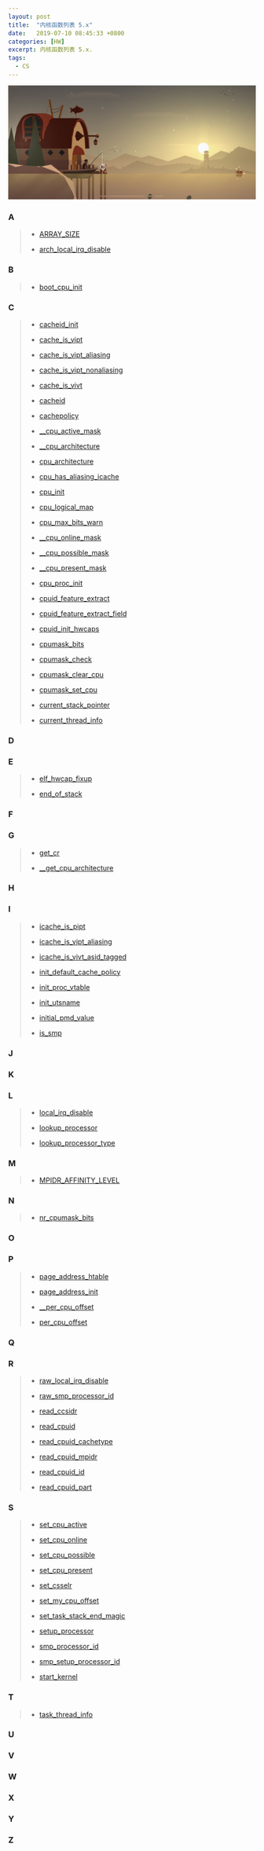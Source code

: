 ```yaml
---
layout: post
title:  "内核函数列表 5.x"
date:   2019-07-10 08:45:33 +0800
categories: [HW]
excerpt: 内核函数列表 5.x.
tags:
  - CS
---
```


![](https://raw.githubusercontent.com/EmulateSpace/PictureSet/master/BiscuitOS/kernel/INDA00001.png)

### A

> - [ARRAY_SIZE](https://biscuitos.github.io/blog/SOURCECODE/#A0034)
>
> - [arch_local_irq_disable](https://biscuitos.github.io/blog/SOURCECODE/#A0013)

### B

> - [boot_cpu_init](https://biscuitos.github.io/blog/SOURCECODE/#A0014)

### C

> - [cacheid_init](https://biscuitos.github.io/blog/SOURCECODE/#A0068)
>
> - [cache_is_vipt](https://biscuitos.github.io/blog/SOURCECODE/#A0063)
>
> - [cache_is_vipt_aliasing](https://biscuitos.github.io/blog/SOURCECODE/#A0065)
>
> - [cache_is_vipt_nonaliasing](https://biscuitos.github.io/blog/SOURCECODE/#A0064)
>
> - [cache_is_vivt](https://biscuitos.github.io/blog/SOURCECODE/#A0062)
>
> - [cacheid](https://biscuitos.github.io/blog/SOURCECODE/#A0069)
>
> - [cachepolicy](https://biscuitos.github.io/blog/SOURCECODE/#A0052)
>
> - [\_\_cpu_active_mask](https://biscuitos.github.io/blog/SOURCECODE/#A0028)
>
> - [\_\_cpu_architecture](https://biscuitos.github.io/blog/SOURCECODE/#A0046)
>
> - [cpu_architecture](https://biscuitos.github.io/blog/SOURCECODE/#A0045)
>
> - [cpu_has_aliasing_icache](https://biscuitos.github.io/blog/SOURCECODE/#A0061)
>
> - [cpu_init](https://biscuitos.github.io/blog/SOURCECODE/#A0072)
>
> - [cpu_logical_map](https://biscuitos.github.io/blog/SOURCECODE/#A0009)
>
> - [cpu_max_bits_warn](https://biscuitos.github.io/blog/SOURCECODE/#A0023)
>
> - [\_\_cpu_online_mask](https://biscuitos.github.io/blog/SOURCECODE/#A0026)
>
> - [\_\_cpu_possible_mask](https://biscuitos.github.io/blog/SOURCECODE/#A0032)
>
> - [\_\_cpu_present_mask](https://biscuitos.github.io/blog/SOURCECODE/#A0030)
>
> - [cpu_proc_init](https://biscuitos.github.io/blog/SOURCECODE/#A0072)
>
> - [cpuid_feature_extract](https://biscuitos.github.io/blog/SOURCECODE/#A0048)
>
> - [cpuid_feature_extract_field](https://biscuitos.github.io/blog/SOURCECODE/#A0047)
>
> - [cpuid_init_hwcaps](https://biscuitos.github.io/blog/SOURCECODE/#A0049)
>
> - [cpumask_bits](https://biscuitos.github.io/blog/SOURCECODE/#A0021)
>
> - [cpumask_check](https://biscuitos.github.io/blog/SOURCECODE/#A0022)
>
> - [cpumask_clear_cpu](https://biscuitos.github.io/blog/SOURCECODE/#A0025)
>
> - [cpumask_set_cpu](https://biscuitos.github.io/blog/SOURCECODE/#A0020)
>
> - [current_stack_pointer](https://biscuitos.github.io/blog/SOURCECODE/#A0018)
>
> - [current_thread_info](https://biscuitos.github.io/blog/SOURCECODE/#A0017)

### D

### E

> - [elf_hwcap_fixup](https://biscuitos.github.io/blog/SOURCECODE/#A0055)
>
> - [end_of_stack](https://biscuitos.github.io/blog/SOURCECODE/#A0002)

### F

### G

> - [get_cr](https://biscuitos.github.io/blog/SOURCECODE/#A0043)
>
> - [\_\_get_cpu_architecture](https://biscuitos.github.io/blog/SOURCECODE/#A0041)

### H

### I

> - [icache_is_pipt](https://biscuitos.github.io/blog/SOURCECODE/#A0058)
>
> - [icache_is_vipt_aliasing](https://biscuitos.github.io/blog/SOURCECODE/#A0067)
>
> - [icache_is_vivt_asid_tagged](https://biscuitos.github.io/blog/SOURCECODE/#A0066)
>
> - [init_default_cache_policy](https://biscuitos.github.io/blog/SOURCECODE/#A0053)
>
> - [init_proc_vtable](https://biscuitos.github.io/blog/SOURCECODE/#A0042)
>
> - [init_utsname](https://biscuitos.github.io/blog/SOURCECODE/#A0044)
>
> - [initial_pmd_value](https://biscuitos.github.io/blog/SOURCECODE/#A0051)
>
> - [is_smp](https://biscuitos.github.io/blog/SOURCECODE/#A0006)

### J

### K

### L

> - [local_irq_disable](https://biscuitos.github.io/blog/SOURCECODE/#A0011)
>
> - [lookup_processor](https://biscuitos.github.io/blog/SOURCECODE/#A0039)
>
> - [lookup_processor_type](https://biscuitos.github.io/blog/SOURCECODE/#A0040)

### M

> - [MPIDR_AFFINITY_LEVEL](https://biscuitos.github.io/blog/SOURCECODE/#A0008)

### N

> - [nr_cpumask_bits](https://biscuitos.github.io/blog/SOURCECODE/#A0024)

### O

### P

> - [page_address_htable](https://biscuitos.github.io/blog/SOURCECODE/#A0035)
>
> - [page_address_init](https://biscuitos.github.io/blog/SOURCECODE/#A0033)
>
> - [\_\_per_cpu_offset](https://biscuitos.github.io/blog/SOURCECODE/#A0070)
>
> - [per_cpu_offset](https://biscuitos.github.io/blog/SOURCECODE/#A0071)


### Q

### R

> - [raw_local_irq_disable](https://biscuitos.github.io/blog/SOURCECODE/#A0012)
>
> - [raw_smp_processor_id](https://biscuitos.github.io/blog/SOURCECODE/#A0016)
>
> - [read_ccsidr](https://biscuitos.github.io/blog/SOURCECODE/#A0060)
>
> - [read_cpuid](https://biscuitos.github.io/blog/CPUID_read_cpuid/)
>
> - [read_cpuid_cachetype](https://biscuitos.github.io/blog/SOURCECODE/#A0056)
>
> - [read_cpuid_mpidr](https://biscuitos.github.io/blog/SOURCECODE/#A0007)
>
> - [read_cpuid_id](https://biscuitos.github.io/blog/CPUID_read_cpuid_id/)
>
> - [read_cpuid_part](https://biscuitos.github.io/blog/SOURCECODE/#A0054)

### S

> - [set_cpu_active](https://biscuitos.github.io/blog/SOURCECODE/#A0027)
>
> - [set_cpu_online](https://biscuitos.github.io/blog/SOURCECODE/#A0019)
>
> - [set_cpu_possible](https://biscuitos.github.io/blog/SOURCECODE/#A0031)
>
> - [set_cpu_present](https://biscuitos.github.io/blog/SOURCECODE/#A0029)
>
> - [set_csselr](https://biscuitos.github.io/blog/SOURCECODE/#A0059)
>
> - [set_my_cpu_offset](https://biscuitos.github.io/blog/SOURCECODE/#A0010)
>
> - [set_task_stack_end_magic](https://biscuitos.github.io/blog/SOURCECODE/#A0001)
>
> - [setup_processor](https://biscuitos.github.io/blog/SOURCECODE/#A0074)
>
> - [smp_processor_id](https://biscuitos.github.io/blog/SOURCECODE/#A0015)
>
> - [smp_setup_processor_id](https://biscuitos.github.io/blog/SOURCECODE/#A0004)
>
> - [start_kernel](https://biscuitos.github.io/blog/SOURCECODE/#A0000)


### T

> - [task_thread_info](https://biscuitos.github.io/blog/SOURCECODE/#A0003)

### U

### V

### W

### X

### Y

### Z
